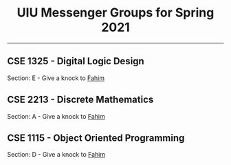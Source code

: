 <h1 align="center">  UIU Messenger Groups for Spring 2021 </h1>

<hr>

<h2> CSE 1325 - Digital Logic Design  </h2>

Section: E - Give a knock to [Fahim](https://www.facebook.com/iptu.fba/) 

<h2> CSE 2213 - Discrete Mathematics  </h2>

Section: A - Give a knock to [Fahim](https://www.facebook.com/iptu.fba/)

<h2> CSE 1115 - Object Oriented Programming  </h2>

Section: D - Give a knock to [Fahim](https://www.facebook.com/iptu.fba/)